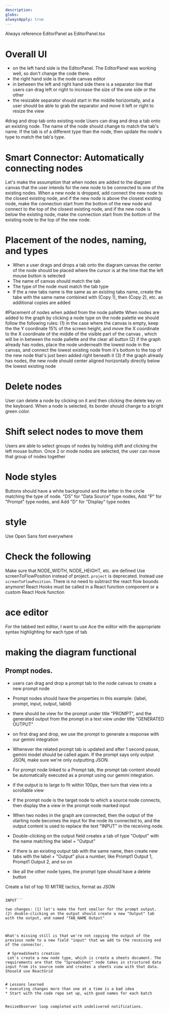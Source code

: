```yaml
---
description: 
globs: 
alwaysApply: true
---
```

Always reference EditorPanel as EditorPanel.tsx

# Overall UI
* on the left hand side is the EditorPanel. The EditorPanel was working well, so don't change the code there.
* the right hand side is the node canvas editor
* in between the left and right hand side there is a separator line that users can drag left or right to increase the size of the one side or the other 
* the resizable separator should start in the middle horizontally, and a user should be able to grab the separator and move it left or right to resize the view

#drag and drop tab onto existing node
Users can drag and drop a tab onto an existing node. The name of the node should change to match the tab's name. If the tab is of a different type than the node, then update the node's type to match the tab's type. 

# Smart Connector: Automatically connecting nodes
Let's make the assumption that when nodes are added to the diagram canvas that the user intends for the new node to be connected to one of the existing nodes. When a new node is dropped, add connect the new node to the closest existing node, and if the new node is above the closest existing node, make the connection start from the bottom of the new node and connect to the top of the closest existing node, and if the new node is below the existing node, make the connection start from the bottom of the existing node to the top of the new node.

# Placement of the nodes, naming, and types
* When a user drags and drops a tab onto the diagram canvas the center of the node should be placed where the cursor is at the time that the left mouse button is selected
* The name of canvas should match the tab
* The type of the node must match the tab type
* If the a new tabs name is the same as an existing tabs name, create the tabe with the same name combined with (Copy 1), then (Copy 2), etc. as additional copies are added

#Placement of nodes when added from the node pallette
When nodes are added to the graph by clicking a node type on the node palette we should follow the following rules:
(1) in the case where the canvas is empty, keep the the Y coordinate 15% of the screen height, and move the X coordinate to the X coordinate of the middle of the visible part of the canvas , which will be in between the node pallette and the clear all button
(2) if the graph already has nodes, place the node underneath the lowest node in the canvas, and connect the lowest existing node from it's bottom to the top of the new node that's just been added right beneath it
(3) if the graph already has nodes, the new node should center aligned horizontally directly below the lowest existing node 

# Delete nodes
User can delete a node by clicking on it and then clicking the delete key on the keyboard. When a node is selected, its border should change to a bright green color. 

# Shift select nodes to move them
Users are able to select groups of nodes by holding shift and clicking the left mouse button. Once 2 or mode nodes are selected, the user can move that group of nodes together 

# Node styles
Buttons should have a white background and the letter in the circle matching the type of node. "DS" for "Data Source" type nodes, Add "P" for "Prompt" type nodes, and Add "D" for "Display" type nodes

# style 
Use Open Sans font everywhere

# Check the following
Make sure that NODE_WIDTH, NODE_HEIGHT, etc. are defined
Use screenToFlowPosition instead of project. `project` is deprecated. Instead use `screenToFlowPosition`. There is no need to subtract the react flow bounds anymore! 
React Hooks must be called in a React function component or a custom React Hook function



# ace editor
For the tabbed text editor, I want to use Ace the editor with the appropriate syntax highlighting for each type of tab

# making the diagram functional
## Prompt nodes. 
* users can drag and drop a prompt tab to the node canvas to create a new prompt node 
* Prompt nodes should have the properties in this example: {label, prompt, input, output, tabId} 
* there should be view for the prompt under title "PROMPT", and the generated output from the prompt in a text view under title "GENERATED OUTPUT"
* on first drag and drop, we use the prompt to generate a response with our gemini integration
* Whenever the related prompt tab is updated and after 1 second pause, gemini model should be called again. If the prompt says only output JSON, make sure we're only outputting JSON. 
* For prompt node linked to a Prompt tab, the prompt tab content should be automatically executed as a prompt using our gemini integration. 
* if the output is to large to fit within 100px, then turn that view into a scrollable view
* If the prompt node is the target node to which a source node connects, then display the a view in the prompt node marked input 
* When two nodes in the graph are connected, then the output of the starting node becomes the input for the node its connected to, and the output content is used to replace the text "INPUT" in the receiving node.

* Double-clicking on the output field creates a tab of type "Output" with the name matching the label + "Output"
* if there is an existing output tab with the same name,  then create new tabs with the label + "Output" plus a number, like Prompt1 Output 1, Prompt1 Output 2, and so on 
* like all the other node types, the prompt type should have a delete button


Create a list of top 10 MITRE tactics, format as JSON

```For each element of INPUT, create a summary of the threat actors typically associated with the threat actor, and then enrich the original array with that threat actor summary in field threat_actor_summary.

INPUT```

two changes: (1) let's make the font smaller for the prompt output. (2) double-clicking on the output should create a new "Output" tab with the output, and named "TAB_NAME Output"



What's missing still is that we're not copying the output of the previous node to a new field "input" that we add to the receiving end of the connector.
 
 # Spreadsheets creation
 Let's create a new node type, which is create a sheets document. The requirements are that the "Spreadsheet" node takes in structured data input from its source node and creates a sheets view with that data. Shouold use ReactGrid


# Lessons learned
* executing changes more than one at a time is a bad idea
* Start with the code repo set up, with good names for each batch


ResizeObserver loop completed with undelivered notifications.